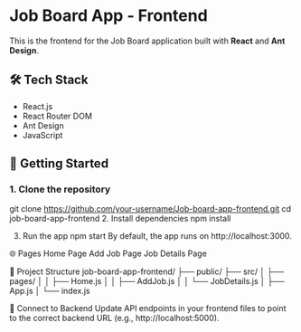 # Job Board App - Frontend

This is the frontend for the Job Board application built with **React** and **Ant Design**.

## 🛠 Tech Stack

- React.js
- React Router DOM
- Ant Design
- JavaScript

## 🚀 Getting Started

### 1. Clone the repository

git clone https://github.com/your-username/Job-board-app-frontend.git
cd job-board-app-frontend
2. Install dependencies
npm install

3. Run the app
npm start
By default, the app runs on http://localhost:3000.

🌐 Pages
Home Page
Add Job Page
Job Details Page

📁 Project Structure
job-board-app-frontend/
├── public/
├── src/
│   ├── pages/
│   │   ├── Home.js
│   │   ├── AddJob.js
│   │   └── JobDetails.js
│   ├── App.js
│   └── index.js

🔗 Connect to Backend
Update API endpoints in your frontend files to point to the correct backend URL (e.g., http://localhost:5000).